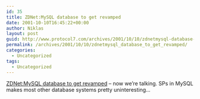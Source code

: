 ```yaml
---
id: 35
title: ZDNet:MySQL database to get revamped
date: 2001-10-10T16:45:22+00:00
author: Niklas
layout: post
guid: http://www.protocol7.com/archives/2001/10/10/zdnetmysql-database-to-get-revamped/
permalink: /archives/2001/10/10/zdnetmysql_database_to_get_revamped/
categories:
  - Uncategorized
tags:
  - Uncategorized
---
```

<div class='microid-c8cbfe036a21797d2c82600df2c55f4b713a0062'>
  <p>
    <a href="http://techupdate.zdnet.com/techupdate/stories/main/0,14179,2816203,00.html">ZDNet:MySQL database to get revamped</a> &#8211; now we&#8217;re talking. SPs in MySQL makes most other database systems pretty uninteresting&#8230;
  </p>
</div>